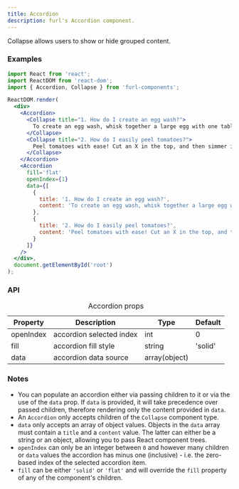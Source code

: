```yaml
---
title: Accordion
description: furl's Accordion component.
---
```


Collapse allows users to show or hide grouped content.

### Examples

<accordionexamples></accordionexamples>

```jsx
import React from 'react';
import ReactDOM from 'react-dom';
import { Accordion, Collapse } from 'furl-components';

ReactDOM.render(
  <div>
    <Accordion>
      <Collapse title="1. How do I create an egg wash?">
        To create an egg wash, whisk together a large egg with one tablespoon of water until smooth. Use as a glue to seal pastries, then brush on top for a glossy appearance.
      </Collapse>
      <Collapse title="2. How do I easily peel tomatoes?">
        Peel tomatoes with ease! Cut an X in the top, and then simmer in a pot of hot water for 15 to 30 seconds. Cool down and the skin will fall right off.
      </Collapse>
    </Accordion>
    <Accordion 
      fill='flat' 
      openIndex={1}
      data={[
        {
          title: '1. How do I create an egg wash?',
          content: 'To create an egg wash, whisk together a large egg with one tablespoon of water until smooth. Use as a glue to seal pastries, then brush on top for a glossy appearance.'
        },
        {
          title: '2. How do I easily peel tomatoes?',
          content: 'Peel tomatoes with ease! Cut an X in the top, and then simmer in a pot of hot water for 15 to 30 seconds. Cool down and the skin will fall right off.'
        }
      ]}
    />
  </div>, 
  document.getElementById('root')
);
```

### API

<table>
  <caption>Accordion props</caption>
  <thead>
    <tr>
      <th>Property</th>
      <th colspan="3">Description</th>
      <th>Type</th>
      <th>Default</th>
    </tr>
  </thead>
  <tbody>
    <tr>
      <td class="font-c">openIndex</td>
      <td colspan="3">accordion selected index</td>
      <td>int</td>
      <td class='font-c'>0</td>
    </tr>
    <tr>
      <td class="font-c">fill</td>
      <td colspan="3">accordion fill style</td>
      <td>string</td>
      <td class='font-c'>'solid'</td>
    </tr>
    <tr>
      <td class="font-c">data</td>
      <td colspan="3">accordion data source</td>
      <td>array(object)</td>
      <td class='font-c'></td>
    </tr>
  </tbody>
</table>

### Notes

* You can populate an accordion either via passing children to it or via the use of the `data` prop. If `data` is provided, it will take precedence over passed children, therefore rendering only the content provided in `data`.
* An `Accordion` only accepts children of the `Collapse` component type.
* `data` only accepts an array of object values. Objects in the `data` array must contain a `title` and a `content` value. The latter can either be a string or an object, allowing you to pass React component trees.
* `openIndex` can only be an integer between `0` and however many children or `data` values the accordion has minus one (inclusive) - i.e. the zero-based index of the selected accordion item.
* `fill` can be either `'solid'` or `'flat'` and will override the `fill` property of any of the component's children.
